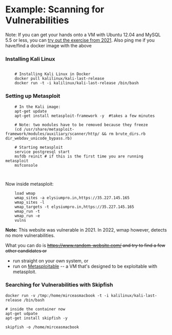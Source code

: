 # Example: Scanning for Vulnerabilities

Note: If you can get your hands onto a VM with Ubuntu 12.04 and MySQL 5.5 or less, you can [try out the exercise from 2021](./EXPLOIT_AGAINST_OLD_MYSQL.md). Also ping me if you have/find a docker image with the above 



### Installing Kali Linux

```

    # Installing Kali Linux in Docker
    docker pull kalilinux/kali-last-release
    docker run -t -i kalilinux/kali-last-release /bin/bash
```

### Setting up Metasploit

```
    # In the Kali image:
    apt-get update 
    apt-get install metasploit-framework -y  #takes a few minutes
    
    # Note: two modules have to be removed because they freeze
    (cd /usr/share/metasploit-framework/modules/auxiliary/scanner/http/ && rm brute_dirs.rb dir_webdav_unicode_bypass.rb)

    # Starting metasploit
    service postgresql start
    msfdb reinit # if this is the first time you are running metasploit
    msfconsole
    
    
```

Now inside metasploit:

```
    load wmap
    wmap_sites -a elysiumpro.in,https://35.227.145.165
    wmap_sites -l
    wmap_targets -t elysiumpro.in,https://35.227.145.165
    wmap_run -t
    wmap_run -e
    vulns
```

**Note:** This website was vulnerable in 2021. In 2022, wmap however, detects no more vulnerabilities. 

What you can do is  ~~https://www.random-website.com/ and try to find a few other candidates or~~ 

- run straight on your own system, or 
- run on [Metasploitable](https://sourceforge.net/projects/metasploitable/) -- a VM that's designed to be exploitable with metasploit.



### Searching for Vulnerabilities with Skipfish

    docker run -v /tmp:/home/mirceasmacbook -t -i kalilinux/kali-last-release /bin/bash

    # inside the container now
    apt-get udpate
    apt-get install skipfish -y
    
    skipfish -o /home/mirceasmacbook 
    
